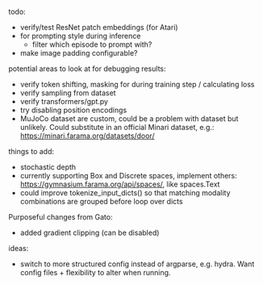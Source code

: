todo:
- verify/test ResNet patch embeddings (for Atari)
- for prompting style during inference
    - filter which episode to prompt with?
- make image padding configurable?

potential areas to look at for debugging results:
- verify token shifting, masking for during training step / calculating loss
- verify sampling from dataset
- verify transformers/gpt.py
- try disabling position encodings
- MuJoCo dataset are custom, could be a problem with dataset but unlikely. Could substitute in an official Minari dataset, e.g.: https://minari.farama.org/datasets/door/

things to add: 
- stochastic depth
- currently supporting Box and Discrete spaces, implement others: https://gymnasium.farama.org/api/spaces/, like spaces.Text
- could improve tokenize_input_dicts() so that matching modality combinations are grouped before loop over dicts

Purposeful changes from Gato:
- added gradient clipping (can be disabled)

ideas:
- switch to more structured config instead of argparse, e.g. hydra. Want config files + flexibility to alter when running. 